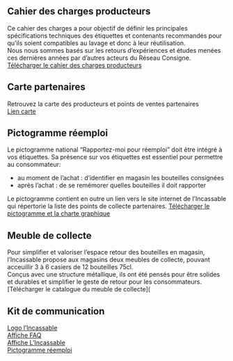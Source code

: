 ## Cahier des charges producteurs 
Ce cahier des charges a pour objectif de définir les principales spécifications techniques des étiquettes et contenants recommandés pour qu’ils soient compatibles au lavage et donc à leur réutilisation. </br>
Nous nous sommes basés sur les retours d’expériences et études menées ces dernières années par d’autres acteurs du Réseau Consigne. 
[Télécharger le cahier des charges producteurs](https://nuage.reseauconsigne.com/index.php/s/KcjdXp83affEHK7|download)

## Carte partenaires 
Retrouvez la carte des producteurs et points de ventes partenaires </br>
[Lien carte](https://lincassable.com/carte)

## Pictogramme réemploi 
Le pictogramme national “Rapportez-moi pour réemploi” doit être intégré à vos étiquettes. Sa présence sur vos étiquettes est essentiel pour permettre au consommateur:</br>
- au moment de l’achat : d’identifier en magasin les bouteilles consignées </br>
- après l’achat : de se remémorer quelles bouteilles il doit rapporter </br> 

Le pictogramme contient en outre un lien vers le site internet de l’Incassable qui répertorie la liste des points de collecte partenaires. 
[Télécharger le pictogramme et la charte graphique](https://nuage.reseauconsigne.com/index.php/s/cJ9ssJYtqZRsjJ3|download)

## Meuble de collecte 
Pour simplifier et valoriser l’espace retour des bouteilles en magasin, l’Incassable propose aux magasins deux meubles de collecte, pouvant acceuillir 3 à 6 casiers de 12 bouteilles 75cl. </br>
Conçus avec une structure métallique, ils ont été pensés pour être solides et durables et simplifier le geste de retour pour les consommateurs.
[Télécharger le catalogue du meuble de collecte](

## Kit de communication 
[Logo l’Incassable](https://nuage.reseauconsigne.com/index.php/s/MpsDRfLL3CDbiHz|download) </br>
[Affiche FAQ](https://nuage.reseauconsigne.com/index.php/s/fnDgbypPkgLFtpJ|download) </br>
[Affiche L’Incassable](https://nuage.reseauconsigne.com/index.php/s/AYiDDk9YoqCke8y|download) </br>
[Pictogramme réemploi](https://nuage.reseauconsigne.com/index.php/s/zpwzTHWaqmTFCj8|download) </br>

